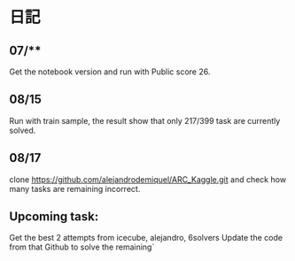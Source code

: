 # 日記

## 07/**
Get the notebook version and run with Public score 26.

## 08/15
Run with train sample, the result show that only 217/399 task are currently solved.

## 08/17
clone 
https://github.com/alejandrodemiquel/ARC_Kaggle.git 
and check how many tasks are remaining incorrect.

## Upcoming task:
Get the best 2 attempts from icecube, alejandro, 6solvers
Update the code from that Github to solve the remaining`